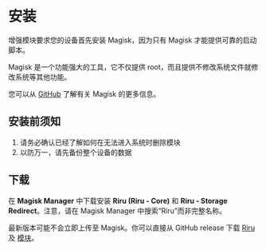 # 安装

增强模块要求您的设备首先安装 Magisk，因为只有 Magisk 才能提供可靠的启动脚本。

Magisk 是一个功能强大的工具，它不仅提供 root，而且提供不修改系统文件就修改系统等其他功能。

您可以从 [GitHub](https://github.com/topjohnwu/Magisk) 了解有关 Magisk 的更多信息。

## 安装前须知

1. 请务必确认已经了解如何在无法进入系统时删除模块
2. 以防万一，请先备份整个设备的数据

## 下载

在 **Magisk Manager** 中下载安装 **Riru (Riru - Core)** 和 **Riru - Storage Redirect**。注意，请在 Magisk Manager 中搜索“Riru”而非完整名称。

最新版本可能不会立即上传至 Magisk。你可以直接从 GitHub release 下载 [Riru](https://github.com/RikkaApps/Riru/releases) 及 [模块](https://github.com/RikkaApps/StorageRedirect-assets/releases/tag/assets)。